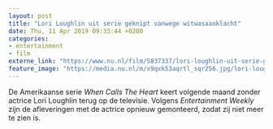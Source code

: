 ```yaml
---
layout: post
title: "Lori Loughlin uit serie geknipt vanwege witwasaanklacht"
date: Thu, 11 Apr 2019 09:33:44 +0200
categories: 
- entertainment 
- film 
externe_link: "https://www.nu.nl/film/5837337/lori-loughlin-uit-serie-geknipt-vanwege-witwasaanklacht.html"
feature_image: "https://media.nu.nl/m/x9qxk53aqrtl_sqr256.jpg/lori-loughlin-uit-serie-geknipt-vanwege-witwasaanklacht.jpg"
---
```


De Amerikaanse serie <em>When Calls The Heart</em> keert volgende maand zonder actrice Lori Loughlin terug op de televisie. Volgens <em>Entertainment Weekly </em>zijn de afleveringen met de actrice opnieuw gemonteerd, zodat zij niet meer te zien is.
